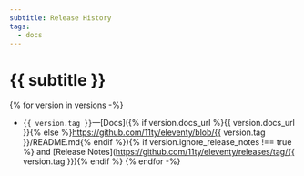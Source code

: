 ```yaml
---
subtitle: Release History
tags:
  - docs
---
```

# {{ subtitle }}

{% for version in versions -%}
* `{{ version.tag }}`—[Docs]({% if version.docs_url %}{{ version.docs_url }}{% else %}https://github.com/11ty/eleventy/blob/{{ version.tag }}/README.md{% endif %}){% if version.ignore_release_notes !== true %} and [Release Notes](https://github.com/11ty/eleventy/releases/tag/{{ version.tag }}){% endif %}
{% endfor -%}
